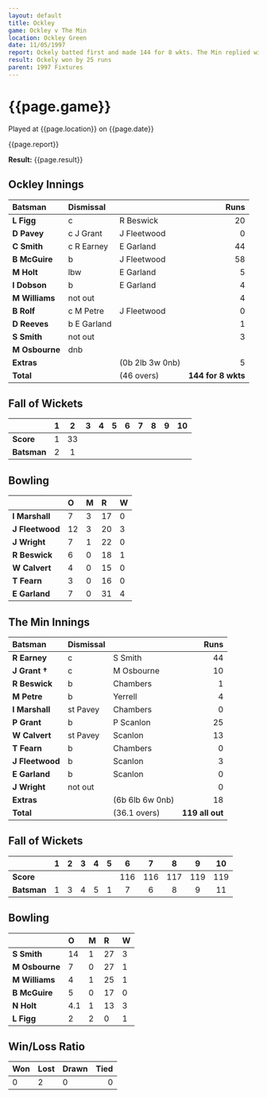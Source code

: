 ```yaml
---
layout: default
title: Ockley
game: Ockley v The Min
location: Ockley Green
date: 11/05/1997
report: Ockely batted first and made 144 for 8 wkts. The Min replied with 119 all out
result: Ockely won by 25 runs
parent: 1997 Fixtures
---
```


# {{page.game}}

Played at {{page.location}} on {{page.date}}

{{page.report}}

**Result:** {{page.result}}

## Ockley Innings

| Batsman | Dismissal |  | Runs |
|:---|:---|---|---:|
| **L Figg** | c | R Beswick | 20 |
| **D Pavey** | c J Grant | J Fleetwood | 0 |
| **C Smith** | c R Earney | E Garland | 44 |
| **B McGuire** | b | J Fleetwood | 58 |
| **M Holt** | lbw | E Garland | 5 |
| **I Dobson** | b | E Garland | 4 |
| **M Williams** | not out |  | 4 |
| **B Rolf** | c M Petre | J Fleetwood | 0 |
| **D Reeves** | b E Garland |  | 1 |
| **S Smith** | not out |  | 3 |
| **M Osbourne** | dnb |  |  |
| **Extras** | | (0b 2lb 3w 0nb) | 5 |
| **Total** | | (46 overs) | **144 for 8 wkts** |

## Fall of Wickets

| | 1 | 2 | 3 | 4 | 5 | 6 | 7 | 8 | 9 | 10 |
|---|:---:|:---:|:---:|:---:|:---:|:---:|:---:|:---:|:---:|:---:|
| **Score** | 1 | 33 |  |  |  |  |  |  |  |  |
| **Batsman** | 2 | 1 |  |  |  |  |  |  |  |  |

## Bowling

| | O | M | R | W |
|---|:---|:---|:---|:---|
| **I Marshall** | 7 | 3 | 17 | 0 |
| **J Fleetwood** | 12 | 3 | 20 | 3 |
| **J Wright** | 7 | 1 | 22 | 0 |
| **R Beswick** | 6 | 0 | 18 | 1 |
| **W Calvert** | 4 | 0 | 15 | 0 |
| **T Fearn** | 3 | 0 | 16 | 0 |
| **E Garland** | 7 | 0 | 31 | 4 |

## The Min Innings

| Batsman | Dismissal |  | Runs |
|:---|:---|---|---:|
| **R Earney** | c | S Smith | 44 |
| **J Grant &#8224;** | c | M Osbourne | 10 |
| **R Beswick** | b | Chambers | 1 |
| **M Petre** | b | Yerrell | 4 |
| **I Marshall** | st Pavey | Chambers | 0 |
| **P Grant** | b | P Scanlon | 25 |
| **W Calvert** | st Pavey | Scanlon | 13 |
| **T Fearn** | b | Chambers | 0 |
| **J Fleetwood** | b | Scanlon | 3 |
| **E Garland** | b | Scanlon | 0 |
| **J Wright** | not out |  | 0 |
| **Extras** | | (6b 6lb 6w 0nb) | 18 |
| **Total** | | (36.1 overs) | **119 all out** |

## Fall of Wickets

| | 1 | 2 | 3 | 4 | 5 | 6 | 7 | 8 | 9 | 10 |
|---|:---:|:---:|:---:|:---:|:---:|:---:|:---:|:---:|:---:|:---:|
| **Score** |  |  |  |  |  | 116 | 116 | 117 | 119 | 119 |
| **Batsman** | 1 | 3 | 4 | 5 | 1 | 7 | 6 | 8 | 9 | 11 |

## Bowling

| | O | M | R | W |
|---|:---|:---|:---|:---|
| **S Smith** | 14 | 1 | 27 | 3 |
| **M Osbourne** | 7 | 0 | 27 | 1 |
| **M Williams** | 4 | 1 | 25 | 1 |
| **B McGuire** | 5 | 0 | 17 | 0 |
| **N Holt** | 4.1 | 1 | 13 | 3 |
| **L Figg** | 2 | 2 | 0 | 1 |

## Win/Loss Ratio

| Won | Lost | Drawn | Tied |
|:---|:---|:---|---:|
| 0 | 2 | 0 | 0 |